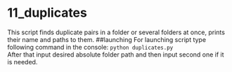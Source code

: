 # 11_duplicates
This script finds duplicate pairs in a folder or several folders at once, prints their name and paths to them.
##launching
For launching script type following command in the console: `python duplicates.py`  
After that input desired absolute folder path and then input second one if it is needed.


